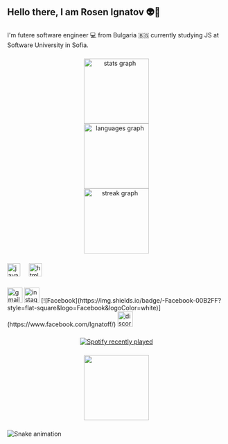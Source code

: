 <h2 align="left">Hello there, I am Rosen Ignatov 👽👋</h2>

###

<p align="left">I'm futere software engineer 💻 from Bulgaria 🇧🇬 currently studying JS at Software University in Sofia.</p>

###

<div align="center">
  <img src="https://github-readme-stats.vercel.app/api?username=Ross-ko&hide_title=false&hide_rank=false&show_icons=true&include_all_commits=true&count_private=true&disable_animations=false&theme=dracula&locale=en&hide_border=false" height="150" alt="stats graph" /> <br>
  <img src="https://github-readme-stats.vercel.app/api/top-langs?username=Ross-ko&locale=en&hide_title=false&layout=compact&card_width=320&langs_count=5&theme=dracula&hide_border=false" height="150" alt="languages graph" /> <br>
  <img src="https://streak-stats.demolab.com?user=Ross-ko&locale=en&mode=daily&theme=dracula&hide_border=false&border_radius=5" height="150" alt="streak graph"  />
</div>

###

<div align="left">
  <img src="https://cdn.jsdelivr.net/gh/devicons/devicon/icons/javascript/javascript-original.svg" height="30" alt="javascript logo"  />
  <img width="12" />
  <img src="https://cdn.jsdelivr.net/gh/devicons/devicon/icons/html5/html5-original.svg" height="30" alt="html5 logo"  />
</div>

###

<div align="left">
  <img src="https://img.shields.io/static/v1?message=Gmail&logo=gmail&label=&color=D14836&logoColor=white&labelColor=&style=for-the-badge" height="35" alt="gmail logo" />
  <img src="https://img.shields.io/static/v1?message=Instagram&logo=instagram&label=&color=E4405F&logoColor=white&labelColor=&style=for-the-badge" height="35" alt="instagram logo"  />
  [![Facebook](https://img.shields.io/badge/-Facebook-00B2FF?style=flat-square&logo=Facebook&logoColor=white)](https://www.facebook.com/Ignatoff/)
  <img src="https://img.shields.io/static/v1?message=Discord&logo=discord&label=&color=7289DA&logoColor=white&labelColor=&style=for-the-badge" height="35" alt="discord logo"  />
</div>

###

<div align="center">
  <a href="https://open.spotify.com/user/21erxjv54qrulprcsa3l2l5zq">
    <img src="https://spotify-recently-played-readme.vercel.app/api?user=21erxjv54qrulprcsa3l2l5zq&count=5" alt="Spotify recently played"  />
  </a>
</div>

###

<div align="center">
  <img height="150" src="https://64.media.tumblr.com/bab6861f324927aef896c2143d316202/b791452cf6df01f1-2e/s540x810/672934c102cec24be5063908fde0aba1d4282e55.gif"  />
</div>

###

<img src="https://raw.githubusercontent.com/Ross-ko/Ross-ko/output/snake.svg" alt="Snake animation" />

###
